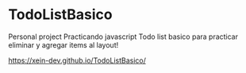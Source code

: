 # TodoListBasico

Personal project
Practicando javascript
Todo list basico para practicar eliminar y agregar items al layout!

https://xein-dev.github.io/TodoListBasico/
